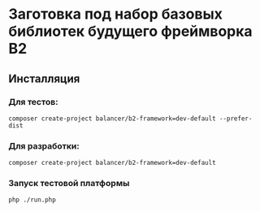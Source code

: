 Заготовка под набор базовых библиотек будущего фреймворка B2
============================================================

Инсталляция
-----------

### Для тестов:

    composer create-project balancer/b2-framework=dev-default --prefer-dist

### Для разработки:

    composer create-project balancer/b2-framework=dev-default

### Запуск тестовой платформы
	php ./run.php
